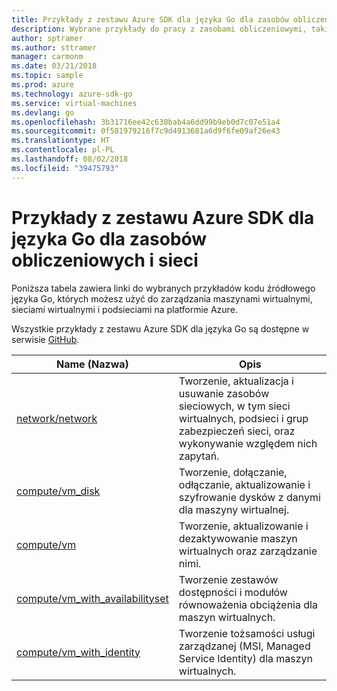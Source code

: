 ```yaml
---
title: Przykłady z zestawu Azure SDK dla języka Go dla zasobów obliczeniowych i sieci
description: Wybrane przykłady do pracy z zasobami obliczeniowymi, takimi jak maszyny wirtualne i sieci wirtualne, z zestawu Azure SDK dla języka Go.
author: sptramer
ms.author: sttramer
manager: carmonm
ms.date: 03/21/2018
ms.topic: sample
ms.prod: azure
ms.technology: azure-sdk-go
ms.service: virtual-machines
ms.devlang: go
ms.openlocfilehash: 3b31716ee42c638bab4a6dd99b9eb0d7c07e51a4
ms.sourcegitcommit: 0f581979216f7c9d4913681a6d9f6fe09af26e43
ms.translationtype: HT
ms.contentlocale: pl-PL
ms.lasthandoff: 08/02/2018
ms.locfileid: "39475793"
---
```

# <a name="azure-sdk-for-go-samples-for-compute-and-networking"></a>Przykłady z zestawu Azure SDK dla języka Go dla zasobów obliczeniowych i sieci

Poniższa tabela zawiera linki do wybranych przykładów kodu źródłowego języka Go, których możesz użyć do zarządzania maszynami wirtualnymi, sieciami wirtualnymi i podsieciami na platformie Azure. 

Wszystkie przykłady z zestawu Azure SDK dla języka Go są dostępne w serwisie [GitHub](https://github.com/Azure-Samples/azure-sdk-for-go-samples).

| Name (Nazwa) | Opis |
|------|-------------|
| [network/network](https://github.com/Azure-Samples/azure-sdk-for-go-samples/blob/master/network/network.go) | Tworzenie, aktualizacja i usuwanie zasobów sieciowych, w tym sieci wirtualnych, podsieci i grup zabezpieczeń sieci, oraz wykonywanie względem nich zapytań. |
| [compute/vm_disk](https://github.com/Azure-Samples/azure-sdk-for-go-samples/blob/master/compute/vm_disk.go) | Tworzenie, dołączanie, odłączanie, aktualizowanie i szyfrowanie dysków z danymi dla maszyny wirtualnej. |
| [compute/vm](https://github.com/Azure-Samples/azure-sdk-for-go-samples/blob/master/compute/vm.go) | Tworzenie, aktualizowanie i dezaktywowanie maszyn wirtualnych oraz zarządzanie nimi. |
| [compute/vm_with_availabilityset](https://github.com/Azure-Samples/azure-sdk-for-go-samples/blob/master/compute/vm_with_availabilityset.go) | Tworzenie zestawów dostępności i modułów równoważenia obciążenia dla maszyn wirtualnych. |
| [compute/vm_with_identity](https://github.com/Azure-Samples/azure-sdk-for-go-samples/blob/master/compute/vm_with_identity.go) | Tworzenie tożsamości usługi zarządzanej (MSI, Managed Service Identity) dla maszyn wirtualnych. |
